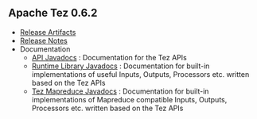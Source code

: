 <!--
   Licensed to the Apache Software Foundation (ASF) under one or more
   contributor license agreements.  See the NOTICE file distributed with
   this work for additional information regarding copyright ownership.
   The ASF licenses this file to You under the Apache License, Version 2.0
   (the "License"); you may not use this file except in compliance with
   the License.  You may obtain a copy of the License at

       http://www.apache.org/licenses/LICENSE-2.0

   Unless required by applicable law or agreed to in writing, software
   distributed under the License is distributed on an "AS IS" BASIS,
   WITHOUT WARRANTIES OR CONDITIONS OF ANY KIND, either express or implied.
   See the License for the specific language governing permissions and
   limitations under the License.
-->

<head><title>Apache Tez 0.6.2</title></head>

Apache Tez 0.6.2
----------------

- [Release Artifacts](http://www.apache.org/dyn/closer.cgi/tez/0.6.2/)
- [Release Notes](0.6.2/release-notes.txt)
- Documentation
    - [API Javadocs](0.6.2/tez-api-javadocs/index.html) : Documentation for the Tez APIs
    - [Runtime Library Javadocs](0.6.2/tez-runtime-library-javadocs/index.html) : Documentation for built-in implementations of useful Inputs, Outputs, Processors etc. written based on the Tez APIs
    - [Tez Mapreduce Javadocs](0.6.2/tez-mapreduce-javadocs/index.html) : Documentation for built-in implementations of Mapreduce compatible Inputs, Outputs, Processors etc. written based on the Tez APIs

